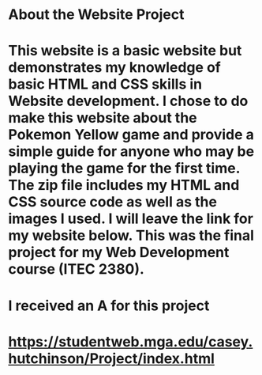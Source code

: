# About the Website Project

# This website is a basic website but demonstrates my knowledge of basic HTML and CSS skills in Website development. I chose to do make this website about the Pokemon Yellow game and provide a simple guide for anyone who may be playing the game for the first time. The zip file includes my HTML and CSS source code as well as the images I used. I will leave the link for my website below. This was the final project for my Web Development course (ITEC 2380).
# I received an A for this project

# https://studentweb.mga.edu/casey.hutchinson/Project/index.html
